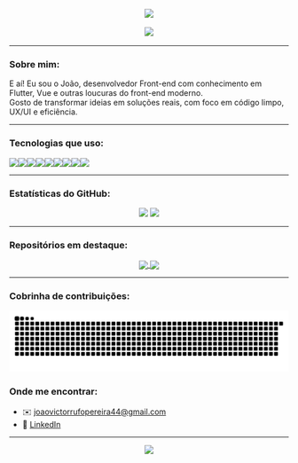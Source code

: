 <!-- Banner animado ou imagem destacada -->
<p align="center">
  <img src="https://capsule-render.vercel.app/api?type=waving&color=00bfa6&height=200&section=header&text=Olá,%20eu%20sou%20o%20João!&fontSize=40&fontColor=ffffff&animation=fadeIn" />
</p>

<p align="center">
  <img src="https://readme-typing-svg.demolab.com?font=Fira+Code&weight=500&pause=1000&color=00BFA6&center=true&vCenter=true&width=435&lines=Desenvolvedor+Front-End;Apaixonado+por+tecnologia+%F0%9F%92%BB;Fazendo+c%C3%B3digo+virar+realidade+%F0%9F%9A%80" />
</p>

---

### Sobre mim:

E aí! Eu sou o João, desenvolvedor Front-end com conhecimento em Flutter, Vue e outras loucuras do front-end moderno.  
Gosto de transformar ideias em soluções reais, com foco em código limpo, UX/UI e eficiência.

---

### Tecnologias que uso:

<div style="display: flex; flex-wrap: wrap;" align="center">
  <img src="https://img.shields.io/badge/Dart-0175C2?style=for-the-badge&logo=dart&logoColor=white"/>
  <img src="https://img.shields.io/badge/Flutter-02569B?style=for-the-badge&logo=flutter&logoColor=white"/>
  <img src="https://img.shields.io/badge/Vue.js-42b883?style=for-the-badge&logo=vue.js&logoColor=white"/>
  <img src="https://img.shields.io/badge/Quasar-1976D2?style=for-the-badge&logo=quasar&logoColor=white"/>
  <img src="https://img.shields.io/badge/JavaScript-F7DF1E?style=for-the-badge&logo=javascript&logoColor=black"/>
  <img src="https://img.shields.io/badge/HTML5-E34F26?style=for-the-badge&logo=html5&logoColor=white"/>
  <img src="https://img.shields.io/badge/CSS3-1572B6?style=for-the-badge&logo=css3&logoColor=white"/>
  <img src="https://img.shields.io/badge/Python-3776AB?style=for-the-badge&logo=python&logoColor=white"/>
  <img src="https://img.shields.io/badge/Git-F05032?style=for-the-badge&logo=git&logoColor=white"/>
</div>

---

### Estatísticas do GitHub:

<div align="center">
  <img height="180em" src="https://github-readme-stats.vercel.app/api?username=JaoRufo&show_icons=true&theme=tokyonight&count_private=true"/>
  <img height="180em" src="https://github-readme-stats.vercel.app/api/top-langs/?username=JaoRufo&layout=compact&theme=tokyonight"/>
</div>

---

### Repositórios em destaque:

<div align="center">

<a href="https://github.com/JaoRufo/quasar-CryptoViz">
  <img align="center" src="https://github-readme-stats.vercel.app/api/pin/?username=JaoRufo&repo=quasar-CryptoViz&theme=tokyonight" />
</a>

<a href="https://github.com/JaoRufo/Gerador_Box_Shadow">
  <img align="center" src="https://github-readme-stats.vercel.app/api/pin/?username=JaoRufo&repo=Gerador_Box_Shadow&theme=tokyonight" />
</a>

</div>

---



### Cobrinha de contribuições:
<p align="center">
  <img src="https://github.com/JaoRufo/JaoRufo/blob/output/github-contribution-grid-snake-dark.svg" alt="snake"/>
</p>

### Onde me encontrar:

- ✉️ joaovictorrufopereira44@gmail.com  
- 💼 [LinkedIn](https://www.linkedin.com/in/jo%C3%A3o-victor-rufo-pereira/)

---
<p align="center">
  <img src="https://capsule-render.vercel.app/api?type=waving&color=00bfa6&height=120&section=footer"/>
</p>
